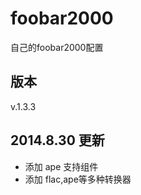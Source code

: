 foobar2000
==========

自己的foobar2000配置

## 版本 ##

v.1.3.3


## 2014.8.30 更新 ##

* 添加 ape 支持组件
* 添加 flac,ape等多种转换器
